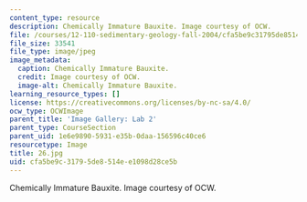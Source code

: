 ```yaml
---
content_type: resource
description: Chemically Immature Bauxite. Image courtesy of OCW.
file: /courses/12-110-sedimentary-geology-fall-2004/cfa5be9c31795de8514ee1098d28ce5b_26.jpg
file_size: 33541
file_type: image/jpeg
image_metadata:
  caption: Chemically Immature Bauxite.
  credit: Image courtesy of OCW.
  image-alt: Chemically Immature Bauxite.
learning_resource_types: []
license: https://creativecommons.org/licenses/by-nc-sa/4.0/
ocw_type: OCWImage
parent_title: 'Image Gallery: Lab 2'
parent_type: CourseSection
parent_uid: 1e6e9890-5931-e35b-0daa-156596c40ce6
resourcetype: Image
title: 26.jpg
uid: cfa5be9c-3179-5de8-514e-e1098d28ce5b
---
```

Chemically Immature Bauxite. Image courtesy of OCW.
